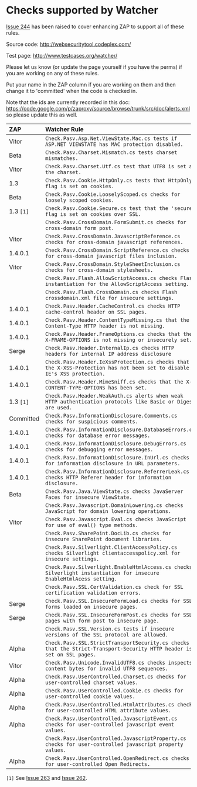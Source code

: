 # Checks supported by Watcher

[Issue 244](https://github.com/zaproxy/zaproxy/issues/244) has been raised to cover enhancing ZAP to support all of these rules.

Source code: http://websecuritytool.codeplex.com/

Test page: http://www.testcases.org/watcher/

Please let us know (or update the page yourself if you have the perms) if you are working on any of these rules.

Put your name in the ZAP column if you are working on them and then change it to 'committed' when the code is checked in.

Note that the ids are currently recorded in this doc: https://code.google.com/p/zaproxy/source/browse/trunk/src/doc/alerts.xml so please update this as well.

| ZAP | Watcher Rule |
|:----|:-------------|
| Vitor | `Check.Pasv.Asp.Net.ViewState.Mac.cs tests if ASP.NET VIEWSTATE has MAC protection disabled.` |
| Beta | `Check.Pasv.Charset.Mismatch.cs tests charset mismatches.`|
| Vitor | `Check.Pasv.Charset.Utf.cs test that UTF8 is set as the charset.`|
| 1.3 | `Check.Pasv.Cookie.HttpOnly.cs tests that HttpOnly flag is set on cookies.`|
| Beta |  `Check.Pasv.Cookie.LooselyScoped.cs checks for loosely scoped cookies.`|
| 1.3 `[1]` |  `Check.Pasv.Cookie.Secure.cs test that the 'secure' flag is set on cookies over SSL.`|
|     |  `Check.Pasv.CrossDomain.FormSubmit.cs checks for cross-domain form post.`|
| Vitor |  `Check.Pasv.CrossDomain.JavascriptReference.cs checks for cross-domain javascript references.`|
| 1.4.0.1 |  `Check.Pasv.CrossDomain.ScriptReference.cs checks for cross-domain javascript files inclusion.`|
| Vitor |  `Check.Pasv.CrossDomain.StyleSheetInclusion.cs checks for cross-domain stylesheets.`|
|     |  `Check.Pasv.Flash.AllowScriptAccess.cs checks Flash instantiation for the AllowScriptAccess setting.`|
|     |  `Check.Pasv.Flash.CrossDomain.cs checks Flash crossdomain.xml file for insecure settings.`|
| 1.4.0.1 |  `Check.Pasv.Header.CacheControl.cs checks HTTP cache-control header on SSL pages.`|
| 1.4.0.1 |  `Check.Pasv.Header.ContentTypeMissing.cs that the Content-Type HTTP header is not missing.`|
| 1.4.0.1 |  `Check.Pasv.Header.FrameOptions.cs checks that the X-FRAME-OPTIONS is not missing or insecurely set.`|
| Serge |  `Check.Pasv.Header.InternalIp.cs checks HTTP headers for internal IP address disclosure`|
| 1.4.0.1 |  `Check.Pasv.Header.IeXssProtection.cs checks that the X-XSS-Protection has not been set to disable IE's XSS protection.`|
| 1.4.0.1 |  `Check.Pasv.Header.MimeSniff.cs checks that the X-CONTENT-TYPE-OPTIONS has been set.`|
| 1.3 `[1]` |  `Check.Pasv.Header.WeakAuth.cs alerts when weak HTTP authentication protocols like Basic or Digest are used.`|
| Committed |  `Check.Pasv.InformationDisclosure.Comments.cs checks for suspicious comments.`|
| 1.4.0.1 |  `Check.Pasv.InformationDisclosure.DatabaseErrors.cs checks for database error messages.`|
| 1.4.0.1 |  `Check.Pasv.InformationDisclosure.DebugErrors.cs checks for debugging error messages.`|
| 1.4.0.1 |  `Check.Pasv.InformationDisclosure.InUrl.cs checks for information disclosure in URL parameters.`|
| 1.4.0.1 |  `Check.Pasv.InformationDisclosure.ReferrerLeak.cs checks HTTP Referer header for information disclosure.`|
| Beta |  `Check.Pasv.Java.ViewState.cs checks JavaServer Faces for insecure ViewState.`|
|     |  `Check.Pasv.Javascript.DomainLowering.cs checks JavaScript for domain lowering operations.`|
| Vitor |  `Check.Pasv.Javascript.Eval.cs checks JavaScript for use of eval() type methods.`|
|     |  `Check.Pasv.SharePoint.DocLib.cs checks for insecure SharePoint document libraries.`|
|     |  `Check.Pasv.Silverlight.ClientAccessPolicy.cs checks Silverlight clientaccesspolicy.xml for insecure settings.`|
|     |  `Check.Pasv.Silverlight.EnableHtmlAccess.cs checks Silverlight instantiation for insecure EnableHtmlAcess setting.`|
|     |  `Check.Pasv.SSL.CertValidation.cs check for SSL certification validation errors.`|
| Serge |  `Check.Pasv.SSL.InsecureFormLoad.cs checks for SSL forms loaded on insecure pages.`|
| Serge |  `Check.Pasv.SSL.InsecureFormPost.cs checks for SSL pages with form post to insecure page.`|
|     |  `Check.Pasv.SSL.Version.cs tests if insecure versions of the SSL protocol are allowed.`|
| Alpha |  `Check.Pasv.SSL.StrictTransportSecurity.cs checks that the Strict-Transport-Security HTTP header is set on SSL pages.`|
| Vitor |  `Check.Pasv.Unicode.InvalidUTF8.cs checks inspects content bytes for invalid UTF8 sequences.`|
| Alpha |  `Check.Pasv.UserControlled.Charset.cs checks for user-controlled charset values.`|
| Alpha |  `Check.Pasv.UserControlled.Cookie.cs checks for user-controlled cookie values.`|
| Alpha |  `Check.Pasv.UserControlled.HtmlAttributes.cs checks for user-controlled HTML attribute values.`|
| Alpha |  `Check.Pasv.UserControlled.JavascriptEvent.cs checks for user-controlled javascript event values.`|
|     |  `Check.Pasv.UserControlled.JavascriptProperty.cs checks for user-controlled javascript property values.`|
| Alpha |  `Check.Pasv.UserControlled.OpenRedirect.cs checks for user-controlled Open Redirects.`|

`[1]` See [Issue 263](https://github.com/zaproxy/zaproxy/issues/263) and [Issue 262](https://github.com/zaproxy/zaproxy/issues/262).